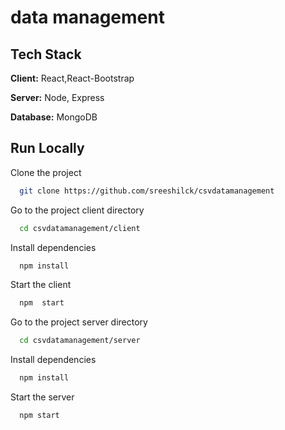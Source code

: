 
# data management




## Tech Stack

**Client:** React,React-Bootstrap

**Server:** Node, Express

**Database:** MongoDB 



## Run Locally

Clone the project

```bash
  git clone https://github.com/sreeshilck/csvdatamanagement
```

Go to the project client directory

```bash
  cd csvdatamanagement/client
```

Install dependencies

```bash
  npm install
```

Start the client

```bash
  npm  start
```


Go to the project server directory

```bash
  cd csvdatamanagement/server
```

Install dependencies

```bash
  npm install
```

Start the server

```bash
  npm start
```
